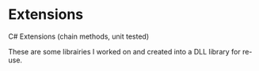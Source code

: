 # Extensions
C# Extensions (chain methods, unit tested)

These are some librairies I worked on and created into a DLL library for re-use.
